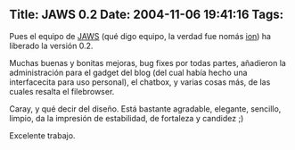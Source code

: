 Title: JAWS 0.2
Date: 2004-11-06 19:41:16
Tags: 
---
<p>Pues el equipo de <a href="http://web.archive.org/web/20031125134728/http://jaws-project.sf.net/">JAWS</a> (qué digo equipo, la verdad fue nomás <a href="http://web.archive.org/web/20031125134728/http://ion.gluch.org.mx/">ion</a>) ha liberado la versión 0.2.</p>

<p>Muchas buenas y bonitas mejoras, bug fixes por todas partes, añadieron la administración para el gadget del blog (del cual había hecho una interfacecita para uso personal), el chatbox, y varias cosas más, de las cuales resalta el filebrowser.</p>

<p>Caray, y qué decir del diseño. Está bastante agradable, elegante, sencillo, limpio, da la impresión de estabilidad, de fortaleza y candidez ;)</p>

<p>Excelente trabajo.</p>
